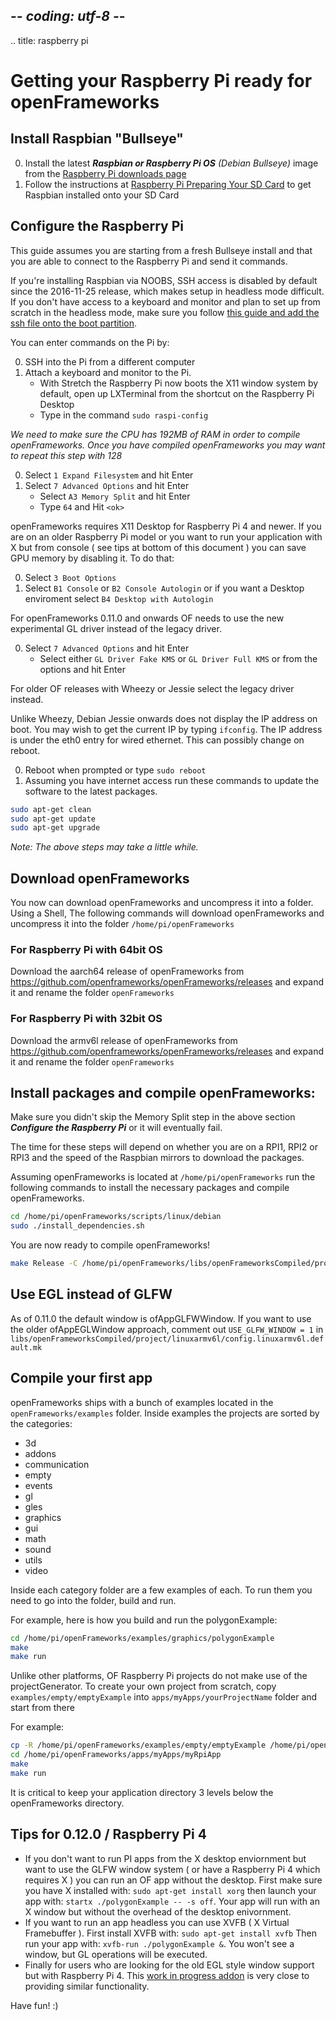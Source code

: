## -*- coding: utf-8 -*-
.. title: raspberry pi

Getting your Raspberry Pi ready for openFrameworks
============


## Install Raspbian "Bullseye"
0. Install the latest _**Raspbian or Raspberry Pi OS** (Debian Bullseye)_ image from the [Raspberry Pi downloads page](http://www.raspberrypi.org/downloads)
1. Follow the instructions at [Raspberry Pi Preparing Your SD Card](http://elinux.org/RPi_Easy_SD_Card_Setup) to get Raspbian installed onto your SD Card


## Configure the Raspberry Pi
This guide assumes you are starting from a fresh Bullseye install and that you are able to connect to the Raspberry Pi and send it commands.

If you're installing Raspbian via NOOBS, SSH access is disabled by default since the 2016-11-25 release, which makes setup in headless mode difficult. If you don't have access to a keyboard and monitor and plan to set up from scratch in the headless mode, make sure you follow [this guide and add the ssh file onto the boot partition](https://www.raspberrypi.org/documentation/remote-access/ssh/).

You can enter commands on the Pi by:

0. SSH into the Pi from a different computer
0. Attach a keyboard and monitor to the Pi.
	* With Stretch the Raspberry Pi now boots the X11 window system by default, open up LXTerminal from the shortcut on the Raspberry Pi Desktop
	* Type in the command `sudo raspi-config`

_We need to make sure the CPU has 192MB of RAM in order to compile openFrameworks. Once you have compiled openFrameworks you may want to repeat this step with 128_

0.  Select `1 Expand Filesystem` and hit Enter
0.  Select `7 Advanced Options` and hit Enter
	* Select `A3 Memory Split` and hit Enter
	* Type `64` and Hit `<ok>`

openFrameworks requires X11 Desktop for Raspberry Pi 4 and newer. If you are on an older Raspberry Pi model or you want to run your application with X but from console ( see tips at bottom of this document ) you can save GPU memory by disabling it. To do that: 

0. Select `3 Boot Options`
0. Select `B1 Console` or `B2 Console Autologin` or if you want a Desktop enviroment select `B4 Desktop with Autologin` 

For openFrameworks 0.11.0 and onwards OF needs to use the new experimental GL driver instead of the legacy driver.

0. Select `7 Advanced Options` and hit Enter
	* Select either `GL Driver Fake KMS` or `GL Driver Full KMS` or from the options and hit Enter

For older OF releases with Wheezy or Jessie select the legacy driver instead.

Unlike Wheezy, Debian Jessie onwards does not display the IP address on boot. You may wish to get the current IP by typing `ifconfig`. The IP address is under the eth0 entry for wired ethernet. This can possibly change on reboot.

0. Reboot when prompted or type `sudo reboot`
0. Assuming you have internet access run these commands to update the software to the latest packages.

```sh
sudo apt-get clean
sudo apt-get update
sudo apt-get upgrade
```
_Note: The above steps may take a little while._

## Download openFrameworks
You now can download openFrameworks and uncompress it into a folder. Using a Shell, The following commands will download openFrameworks and uncompress it into the folder `/home/pi/openFrameworks`

### For Raspberry Pi with 64bit OS 
Download the aarch64 release of openFrameworks from
https://github.com/openframeworks/openFrameworks/releases and expand it and rename the folder `openFrameworks` 

### For Raspberry Pi with 32bit OS 
Download the armv6l release of openFrameworks from
https://github.com/openframeworks/openFrameworks/releases and expand it and rename the folder `openFrameworks` 

## Install packages and compile openFrameworks:
Make sure you didn't skip the Memory Split step in the above section _**Configure the Raspberry Pi**_ or it will eventually fail.

The time for these steps will depend on whether you are on a RPI1, RPI2 or RPI3 and the speed of the Raspbian mirrors to download the packages.

Assuming openFrameworks is located at `/home/pi/openFrameworks` run the following commands to install the necessary packages and compile openFrameworks.

```sh
cd /home/pi/openFrameworks/scripts/linux/debian
sudo ./install_dependencies.sh
```

You are now ready to compile openFrameworks!
```sh
make Release -C /home/pi/openFrameworks/libs/openFrameworksCompiled/project
```

## Use EGL instead of GLFW 
As of 0.11.0 the default window is ofAppGLFWWindow. If you want to use the older ofAppEGLWindow approach, comment out `USE_GLFW_WINDOW = 1` in `libs/openFrameworksCompiled/project/linuxarmv6l/config.linuxarmv6l.default.mk` 

## Compile your first app
openFrameworks ships with a bunch of examples located in the `openFrameworks/examples` folder. Inside examples the projects are sorted by the categories:

* 3d
* addons
* communication
* empty
* events
* gl
* gles
* graphics
* gui
* math
* sound
* utils
* video

Inside each category folder are a few examples of each. To run them you need to go into the folder, build and run.

For example, here is how you build and run the polygonExample:

```sh
cd /home/pi/openFrameworks/examples/graphics/polygonExample
make
make run
```

Unlike other platforms, OF Raspberry Pi projects do not make use of the projectGenerator. To create your own project from scratch, copy `examples/empty/emptyExample` into `apps/myApps/yourProjectName` folder and start from there

For example:

```sh
cp -R /home/pi/openFrameworks/examples/empty/emptyExample /home/pi/openFrameworks/apps/myApps/myRpiApp
cd /home/pi/openFrameworks/apps/myApps/myRpiApp
make
make run
```

It is critical to keep your application directory 3 levels below the openFrameworks directory.

## Tips for 0.12.0 / Raspberry Pi 4 
- If you don't want to run PI apps from the X desktop enviornment but want to use the GLFW window system ( or have a Raspberry Pi 4 which requires X ) you can run an OF app without the desktop. First make sure you have X installed with: ```sudo apt-get install xorg``` then launch your app with: ```startx ./polygonExample -- -s off```. Your app will run with an X window but without the overhead of the desktop enivornment.    
- If you want to run an app headless you can use XVFB ( X Virtual Framebuffer ). First install XVFB with: ```sudo apt-get install xvfb``` Then run your app with: ```xvfb-run ./polygonExample &```. You won't see a window, but GL operations will be executed. 
- Finally for users who are looking for the old EGL style window support but with Raspberry Pi 4. This [work in progress addon](https://forum.openframeworks.cc/t/new-ofxaddon-ofxrpi4window/34388) is very close to providing similar functionality. 

Have fun! :)
